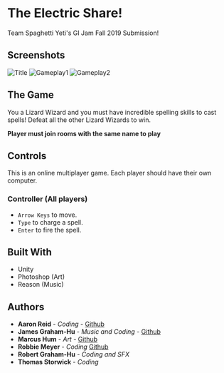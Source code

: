 # The Electric Share!
Team Spaghetti Yeti's GI Jam Fall 2019 Submission!

## Screenshots

![Title](https://github.com/johnnybib/game-jam-fall-2019/blob/master/Screenshots/Title.jpg)
![Gameplay1](https://github.com/johnnybib/game-jam-fall-2019/blob/master/Screenshots/Gameplay1.png)
![Gameplay2](https://github.com/johnnybib/game-jam-fall-2019/blob/master/Screenshots/Gameplay2.png)

## The Game

You a Lizard Wizard and you must have incredible spelling skills to cast spells! Defeat all the other Lizard Wizards to win.

**Player must join rooms with the same name to play**

## Controls

This is an online multiplayer game. Each player should have their own computer.

### Controller (All players)

* `Arrow Keys` to move.
* `Type` to charge a spell.
* `Enter` to fire the spell.

## Built With

* Unity
* Photoshop (Art)
* Reason (Music)

## Authors

* **Aaron Reid** - *Coding* - [Github](https://github.com/reidaaron)
* **James Graham-Hu** - *Music and Coding* - [Github](https://github.com/johnnybib)
* **Marcus Hum** - *Art* - [Github](https://github.com/mlhum)
* **Robbie Meyer** - *Coding* [Github](https://github.com/robbiemeyer)
* **Robert Graham-Hu** - *Coding and SFX*
* **Thomas Storwick** - *Coding*
